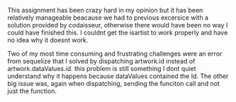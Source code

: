 This assignment has been crazy hard in my opinion but it has been relatively manageable beacause we had to previous excersice with a solution provided by codaisseur, otherwise there would have been no way I could have finished this. I couldnt get the isartist to work properly and have no idea why it doesnt work.
 
Two of my most time consuming and frustrating challenges were an error from sequelize that I solved by dispatching artwork.id instead of artwork.dataValues.id. this problem is still something I dont quiet understand why it happens because dataValues contained the Id. The other big issue was, again when dispatching, sending the funciton call and not just the function. 
